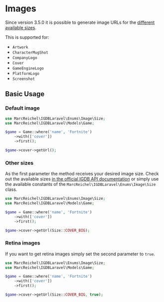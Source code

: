 # Images

Since version 3.5.0 it is possible to generate image URLs for
the [different available sizes](https://api-docs.igdb.com/#images).

This is supported for:

- `Artwork`
- `CharacterMugShot`
- `CompanyLogo`
- `Cover`
- `GameEngineLogo`
- `PlatformLogo`
- `Screenshot`

## Basic Usage

### Default image

```php
use MarcReichel\IGDBLaravel\Enums\Image\Size;
use MarcReichel\IGDBLaravel\Models\Game;

$game = Game::where('name', 'Fortnite')
    ->with(['cover'])
    ->first();

$game->cover->getUrl();
```

### Other sizes

As the first parameter the method receives your desired image size. Check out the available
sizes [in the official IGDB API documentation](https://api-docs.igdb.com/#images) or simply use the available constants
of the `MarcReichel\IGDBLaravel\Enums\Image\Size` class.

```php
use MarcReichel\IGDBLaravel\Enums\Image\Size;
use MarcReichel\IGDBLaravel\Models\Game;

$game = Game::where('name', 'Fortnite')
    ->with(['cover'])
    ->first();

$game->cover->getUrl(Size::COVER_BIG);
```

### Retina images

If you want to get retina images simply set the second parameter to `true`.

```php
use MarcReichel\IGDBLaravel\Enums\Image\Size;
use MarcReichel\IGDBLaravel\Models\Game;

$game = Game::where('name', 'Fortnite')
    ->with(['cover'])
    ->first();

$game->cover->getUrl(Size::COVER_BIG, true);
```
